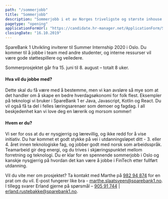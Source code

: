 ```yaml
---
path: "/sommerjobb"
title: "Sommerjobb"
description: "Sommerjobb i et av Norges triveligste og største inhouse utviklingsmiljøer?"
pagetype: "opening"
applicationFormUrl: "https://candidate.hr-manager.net/ApplicationForm/SinglePageApplicationForm.aspx?cid=1889&departmentId=21116&ProjectId=143679&MediaId=4655"
closingDate: "16.10.2019"
---
```


SpareBank 1 Utvikling inviterer til Summer Internship 2020 i Oslo. Du kommer til å jobbe i team med andre studenter, og interne ressurser vil være gode støttespillere og veiledere.

Sommerprosjektet går fra 15. juni til 8. august – totalt 8 uker.

#### Hva vil du jobbe med?
Dette skal du få være med å bestemme, men vi kan avsløre så mye som at det handler om å skape en bedre hverdagsøkonomi for folk flest. Eksempler på teknologi vi bruker i SpareBank 1 er Java, Javascript, Kotlin og React. Du vil også få ta del i felles læringsarenaer som demoer og fagdag. I all beskjedenhet kan vi love deg en lærerik og morsom sommer!

#### Hvem er du?
Vi ser for oss at du er nysgjerrig og lærevillig, og ikke redd for å vise initiativ. Du har kommet et godt stykke på vei i utdanningsløpet ditt - 3. eller 4. året innen teknologiske fag, og jobber godt med norsk som arbeidsspråk. Teamarbeid gir deg energi, og du trives i skjæringspunktet mellom forretning og teknologi. Du er klar for en spennende sommerjobb i Oslo og kanskje nysgjerrig på hvordan det kan være å jobbe i FinTech etter fullført utdanning.

Vil du vite mer om prosjektet? Ta kontakt med Marthe på [982 94 874](tel:+4798294874) for en prat om du vil. E-post fungerer like bra - [marthe.slaatsveen@sparebank1.no](marthe.slaatsveen@sparebank1.no). I tillegg svarer Erland gjerne på spørsmål – [905 91 744](tel:+4790591744) | [erland.rustebakke@sparebank1.no](mailto:erland.rustebakke@sparebank1.no).

